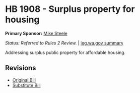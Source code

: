 # HB 1908 - Surplus property for housing
**Primary Sponsor:** [Mike Steele](/person/leg/mike.steele.md)

*Status: Referred to Rules 2 Review.* | [leg.wa.gov summary](https://app.leg.wa.gov/billsummary?BillNumber=1908&Year=2021)

Addressing surplus public property for affordable housing.

## Revisions
* [Original Bill](1/)
* [Substitute Bill](S/)